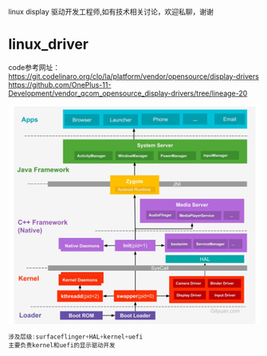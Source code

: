 linux display 驱动开发工程师,如有技术相关讨论，欢迎私聊，谢谢
# linux_driver
code参考网址：
https://git.codelinaro.org/clo/la/platform/vendor/opensource/display-drivers
https://github.com/OnePlus-11-Development/vendor_qcom_opensource_display-drivers/tree/lineage-20

![图 0](images/00c7179519b3abf0fb76469923ab11b36dd549ea36171e7f584c05f045adc793.png)  

```c
涉及层级:surfaceflinger+HAL+kernel+uefi
主要负责kernel和uefi的显示驱动开发
```

